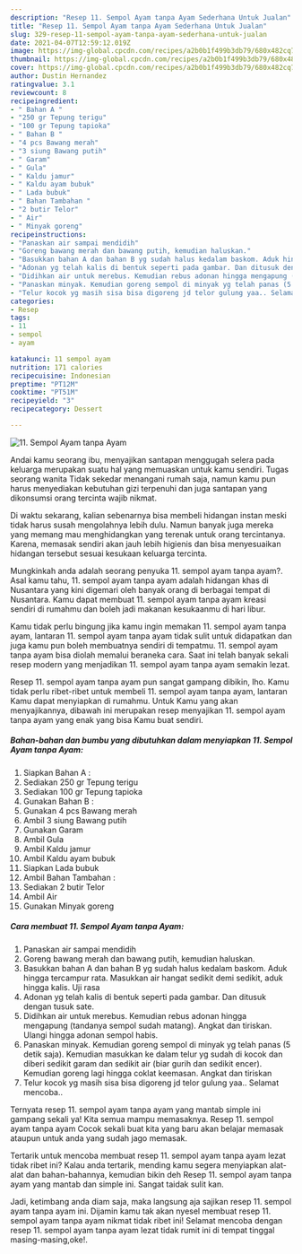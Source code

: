 ```yaml
---
description: "Resep 11. Sempol Ayam tanpa Ayam Sederhana Untuk Jualan"
title: "Resep 11. Sempol Ayam tanpa Ayam Sederhana Untuk Jualan"
slug: 329-resep-11-sempol-ayam-tanpa-ayam-sederhana-untuk-jualan
date: 2021-04-07T12:59:12.019Z
image: https://img-global.cpcdn.com/recipes/a2b0b1f499b3db79/680x482cq70/11-sempol-ayam-tanpa-ayam-foto-resep-utama.jpg
thumbnail: https://img-global.cpcdn.com/recipes/a2b0b1f499b3db79/680x482cq70/11-sempol-ayam-tanpa-ayam-foto-resep-utama.jpg
cover: https://img-global.cpcdn.com/recipes/a2b0b1f499b3db79/680x482cq70/11-sempol-ayam-tanpa-ayam-foto-resep-utama.jpg
author: Dustin Hernandez
ratingvalue: 3.1
reviewcount: 8
recipeingredient:
- " Bahan A "
- "250 gr Tepung terigu"
- "100 gr Tepung tapioka"
- " Bahan B "
- "4 pcs Bawang merah"
- "3 siung Bawang putih"
- " Garam"
- " Gula"
- " Kaldu jamur"
- " Kaldu ayam bubuk"
- " Lada bubuk"
- " Bahan Tambahan "
- "2 butir Telor"
- " Air"
- " Minyak goreng"
recipeinstructions:
- "Panaskan air sampai mendidih"
- "Goreng bawang merah dan bawang putih, kemudian haluskan."
- "Basukkan bahan A dan bahan B yg sudah halus kedalam baskom. Aduk hingga tercampur rata. Masukkan air hangat sedikit demi sedikit, aduk hingga kalis. Uji rasa"
- "Adonan yg telah kalis di bentuk seperti pada gambar. Dan ditusuk dengan tusuk sate."
- "Didihkan air untuk merebus. Kemudian rebus adonan hingga mengapung (tandanya sempol sudah matang). Angkat dan tiriskan. Ulangi hingga adonan sempol habis."
- "Panaskan minyak. Kemudian goreng sempol di minyak yg telah panas (5 detik saja). Kemudian masukkan ke dalam telur yg sudah di kocok dan diberi sedikit garam dan sedikit air (biar gurih dan sedikit encer). Kemudian goreng lagi hingga coklat keemasan. Angkat dan tiriskan"
- "Telur kocok yg masih sisa bisa digoreng jd telor gulung yaa.. Selamat mencoba.."
categories:
- Resep
tags:
- 11
- sempol
- ayam

katakunci: 11 sempol ayam 
nutrition: 171 calories
recipecuisine: Indonesian
preptime: "PT12M"
cooktime: "PT51M"
recipeyield: "3"
recipecategory: Dessert

---
```



![11. Sempol Ayam tanpa Ayam](https://img-global.cpcdn.com/recipes/a2b0b1f499b3db79/680x482cq70/11-sempol-ayam-tanpa-ayam-foto-resep-utama.jpg)

Andai kamu seorang ibu, menyajikan santapan menggugah selera pada keluarga merupakan suatu hal yang memuaskan untuk kamu sendiri. Tugas seorang  wanita Tidak sekedar menangani rumah saja, namun kamu pun harus menyediakan kebutuhan gizi terpenuhi dan juga santapan yang dikonsumsi orang tercinta wajib nikmat.

Di waktu  sekarang, kalian sebenarnya bisa membeli hidangan instan meski tidak harus susah mengolahnya lebih dulu. Namun banyak juga mereka yang memang mau menghidangkan yang terenak untuk orang tercintanya. Karena, memasak sendiri akan jauh lebih higienis dan bisa menyesuaikan hidangan tersebut sesuai kesukaan keluarga tercinta. 



Mungkinkah anda adalah seorang penyuka 11. sempol ayam tanpa ayam?. Asal kamu tahu, 11. sempol ayam tanpa ayam adalah hidangan khas di Nusantara yang kini digemari oleh banyak orang di berbagai tempat di Nusantara. Kamu dapat membuat 11. sempol ayam tanpa ayam kreasi sendiri di rumahmu dan boleh jadi makanan kesukaanmu di hari libur.

Kamu tidak perlu bingung jika kamu ingin memakan 11. sempol ayam tanpa ayam, lantaran 11. sempol ayam tanpa ayam tidak sulit untuk didapatkan dan juga kamu pun boleh membuatnya sendiri di tempatmu. 11. sempol ayam tanpa ayam bisa diolah memalui beraneka cara. Saat ini telah banyak sekali resep modern yang menjadikan 11. sempol ayam tanpa ayam semakin lezat.

Resep 11. sempol ayam tanpa ayam pun sangat gampang dibikin, lho. Kamu tidak perlu ribet-ribet untuk membeli 11. sempol ayam tanpa ayam, lantaran Kamu dapat menyiapkan di rumahmu. Untuk Kamu yang akan menyajikannya, dibawah ini merupakan resep menyajikan 11. sempol ayam tanpa ayam yang enak yang bisa Kamu buat sendiri.

<!--inarticleads1-->

##### Bahan-bahan dan bumbu yang dibutuhkan dalam menyiapkan 11. Sempol Ayam tanpa Ayam:

1. Siapkan  Bahan A :
1. Sediakan 250 gr Tepung terigu
1. Sediakan 100 gr Tepung tapioka
1. Gunakan  Bahan B :
1. Gunakan 4 pcs Bawang merah
1. Ambil 3 siung Bawang putih
1. Gunakan  Garam
1. Ambil  Gula
1. Ambil  Kaldu jamur
1. Ambil  Kaldu ayam bubuk
1. Siapkan  Lada bubuk
1. Ambil  Bahan Tambahan :
1. Sediakan 2 butir Telor
1. Ambil  Air
1. Gunakan  Minyak goreng




<!--inarticleads2-->

##### Cara membuat 11. Sempol Ayam tanpa Ayam:

1. Panaskan air sampai mendidih
1. Goreng bawang merah dan bawang putih, kemudian haluskan.
1. Basukkan bahan A dan bahan B yg sudah halus kedalam baskom. Aduk hingga tercampur rata. Masukkan air hangat sedikit demi sedikit, aduk hingga kalis. Uji rasa
1. Adonan yg telah kalis di bentuk seperti pada gambar. Dan ditusuk dengan tusuk sate.
1. Didihkan air untuk merebus. Kemudian rebus adonan hingga mengapung (tandanya sempol sudah matang). Angkat dan tiriskan. Ulangi hingga adonan sempol habis.
1. Panaskan minyak. Kemudian goreng sempol di minyak yg telah panas (5 detik saja). Kemudian masukkan ke dalam telur yg sudah di kocok dan diberi sedikit garam dan sedikit air (biar gurih dan sedikit encer). Kemudian goreng lagi hingga coklat keemasan. Angkat dan tiriskan
1. Telur kocok yg masih sisa bisa digoreng jd telor gulung yaa.. Selamat mencoba..




Ternyata resep 11. sempol ayam tanpa ayam yang mantab simple ini gampang sekali ya! Kita semua mampu memasaknya. Resep 11. sempol ayam tanpa ayam Cocok sekali buat kita yang baru akan belajar memasak ataupun untuk anda yang sudah jago memasak.

Tertarik untuk mencoba membuat resep 11. sempol ayam tanpa ayam lezat tidak ribet ini? Kalau anda tertarik, mending kamu segera menyiapkan alat-alat dan bahan-bahannya, kemudian bikin deh Resep 11. sempol ayam tanpa ayam yang mantab dan simple ini. Sangat taidak sulit kan. 

Jadi, ketimbang anda diam saja, maka langsung aja sajikan resep 11. sempol ayam tanpa ayam ini. Dijamin kamu tak akan nyesel membuat resep 11. sempol ayam tanpa ayam nikmat tidak ribet ini! Selamat mencoba dengan resep 11. sempol ayam tanpa ayam lezat tidak rumit ini di tempat tinggal masing-masing,oke!.

